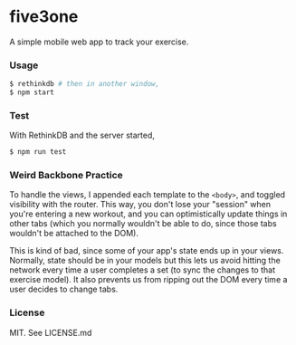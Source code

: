 # five3one

A simple mobile web app to track your exercise.

### Usage

```bash
$ rethinkdb # then in another window,
$ npm start
```

### Test

With RethinkDB and the server started,

```bash
$ npm run test
```

### Weird Backbone Practice

To handle the views, I appended each template to the `<body>`, and toggled visibility with the router. This way, you don't lose your "session" when you're entering a new workout, and you can optimistically update things in other tabs (which you normally wouldn't be able to do, since those tabs wouldn't be attached to the DOM).

This is kind of bad, since some of your app's state ends up in your views. Normally, state should be in your models but this lets us avoid hitting the network every time a user completes a set (to sync the changes to that exercise model). It also prevents us from ripping out the DOM every time a user decides to change tabs.
### License

MIT. See LICENSE.md
